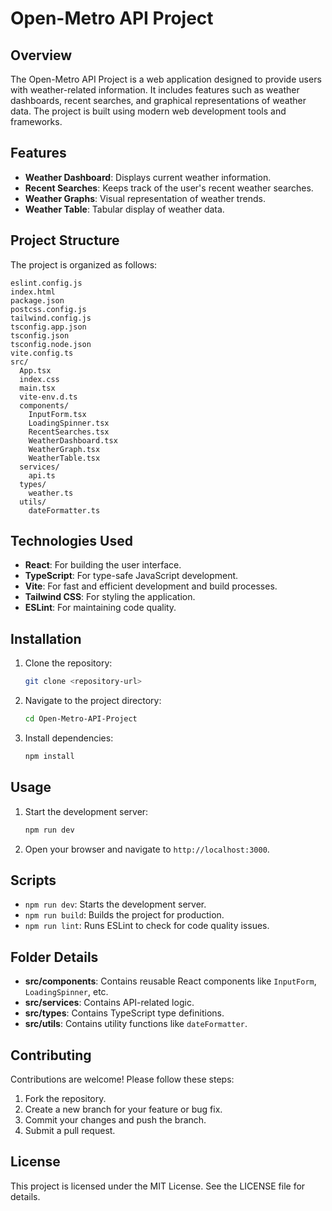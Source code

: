 # Open-Metro API Project

## Overview
The Open-Metro API Project is a web application designed to provide users with weather-related information. It includes features such as weather dashboards, recent searches, and graphical representations of weather data. The project is built using modern web development tools and frameworks.

## Features
- **Weather Dashboard**: Displays current weather information.
- **Recent Searches**: Keeps track of the user's recent weather searches.
- **Weather Graphs**: Visual representation of weather trends.
- **Weather Table**: Tabular display of weather data.

## Project Structure
The project is organized as follows:

```
eslint.config.js
index.html
package.json
postcss.config.js
tailwind.config.js
tsconfig.app.json
tsconfig.json
tsconfig.node.json
vite.config.ts
src/
  App.tsx
  index.css
  main.tsx
  vite-env.d.ts
  components/
    InputForm.tsx
    LoadingSpinner.tsx
    RecentSearches.tsx
    WeatherDashboard.tsx
    WeatherGraph.tsx
    WeatherTable.tsx
  services/
    api.ts
  types/
    weather.ts
  utils/
    dateFormatter.ts
```

## Technologies Used
- **React**: For building the user interface.
- **TypeScript**: For type-safe JavaScript development.
- **Vite**: For fast and efficient development and build processes.
- **Tailwind CSS**: For styling the application.
- **ESLint**: For maintaining code quality.

## Installation
1. Clone the repository:
   ```bash
   git clone <repository-url>
   ```
2. Navigate to the project directory:
   ```bash
   cd Open-Metro-API-Project
   ```
3. Install dependencies:
   ```bash
   npm install
   ```

## Usage
1. Start the development server:
   ```bash
   npm run dev
   ```
2. Open your browser and navigate to `http://localhost:3000`.

## Scripts
- `npm run dev`: Starts the development server.
- `npm run build`: Builds the project for production.
- `npm run lint`: Runs ESLint to check for code quality issues.

## Folder Details
- **src/components**: Contains reusable React components like `InputForm`, `LoadingSpinner`, etc.
- **src/services**: Contains API-related logic.
- **src/types**: Contains TypeScript type definitions.
- **src/utils**: Contains utility functions like `dateFormatter`.

## Contributing
Contributions are welcome! Please follow these steps:
1. Fork the repository.
2. Create a new branch for your feature or bug fix.
3. Commit your changes and push the branch.
4. Submit a pull request.

## License
This project is licensed under the MIT License. See the LICENSE file for details.
